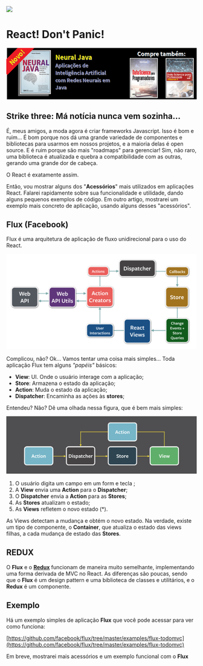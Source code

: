 ![](../react.png)
# React! Don't Panic!

[![](../banner_livros2.png)](https://www.lcm.com.br/site/#livros/busca?term=cleuton)

## Strike three: Má notícia nunca vem sozinha...

É, meus amigos, a moda agora é criar frameworks Javascript. Isso é bom e ruim... É bom porque nos dá uma grande variedade de componentes e bibliotecas para usarmos em nossos projetos, e a maioria delas é open source. E é ruim porque são mais "roadmaps" para gerenciar! Sim, não raro, uma biblioteca é atualizada e quebra a compatibilidade com as outras, gerando uma grande dor de cabeça.

O React é exatamente assim. 

Então, vou mostrar alguns dos "**Acessórios**" mais utilizados em aplicações React. Falarei rapidamente sobre sua funcionalidade e utilidade, dando alguns pequenos exemplos de código. Em outro artigo, mostrarei um exemplo mais concreto de aplicação, usando alguns desses "acessórios".

## Flux (Facebook)

Flux é uma arquitetura de aplicação de fluxo unidirecional para o uso do React.

![](./flux-diagram-white-background.png)

Complicou, não? Ok... Vamos tentar uma coisa mais simples... Toda aplicação Flux tem alguns *"papéis"* básicos: 
- **View**: UI. Onde o usuário interage com a aplicação;
- **Store**: Armazena o estado da aplicação;
- **Action**: Muda o estado da aplicação;
- **Dispatcher**: Encaminha as ações às **stores**;

Entendeu? Não? Dê uma olhada nessa figura, que é bem mais simples: 

![](./flux-simple-f8-diagram-with-client-action-1300w.png)

1. O usuário digita um campo em um form e tecla <ENTER>;
2. A **View** envia uma **Action** para o **Dispatcher**;
3. O **Dispatcher** envia a **Action** para as **Stores**;
4. As **Stores** atualizam o estado;
5. As **Views** refletem o novo estado (*).

As Views detectam a mudança e obtém o novo estado. Na verdade, existe um tipo de componente, o **Container**, que atualiza o estado das views filhas, a cada mudança de estado das **Stores**.

## REDUX

O **Flux** e o [**Redux**](https://redux.js.org) funcionam de maneira muito semelhante, implementando uma forma derivada de MVC no React. As diferenças são poucas, sendo que o **Flux** é um design pattern e uma biblioteca de classes e utilitários, e o **Redux** é um componente.

## Exemplo

Há um exemplo simples de aplicação **Flux** que você pode acessar para ver como funciona: 

[https://github.com/facebook/flux/tree/master/examples/flux-todomvc](https://github.com/facebook/flux/tree/master/examples/flux-todomvc)

Em breve, mostrarei mais acessórios e um exemplo funcional com o **Flux**
